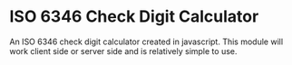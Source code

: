# ISO 6346 Check Digit Calculator
 An ISO 6346 check digit calculator created in javascript. This module will work client side or server side and is relatively simple to use.
